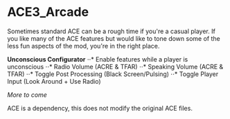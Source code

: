# ACE3_Arcade
Sometimes standard ACE can be a rough time if you're a casual player. If you like many of the ACE features but would like to tone down some of the less fun aspects of the mod, you're in the right place.

**Unconscious Configurator**
⋅⋅* Enable features while a player is unconscious
⋅⋅* Radio Volume (ACRE & TFAR)
⋅⋅* Speaking Volume (ACRE & TFAR)
⋅⋅* Toggle Post Processing (Black Screen/Pulsing)
⋅⋅* Toggle Player Input (Look Around + Use Radio)

*More to come*

ACE is a dependency, this does not modify the original ACE files.
